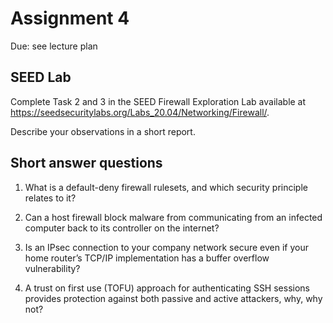 # Assignment 4

Due: see lecture plan

## SEED Lab

Complete Task 2 and 3 in the SEED Firewall Exploration Lab available at https://seedsecuritylabs.org/Labs_20.04/Networking/Firewall/.

Describe your observations in a short report.

## Short answer questions

1. What is a default-deny firewall rulesets, and which security principle relates to it?

2. Can a host firewall block malware from communicating from an infected computer back to its controller on the internet?

3. Is an IPsec connection to your company network secure even if your home router’s TCP/IP implementation has a buffer overflow vulnerability?

4. A trust on first use (TOFU) approach for authenticating SSH sessions provides protection against both passive and active attackers, why, why not?


